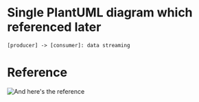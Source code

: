 # Single PlantUML diagram which referenced later

```{ .plantuml width=60% plantuml-filename=images/example.png }
[producer] -> [consumer]: data streaming
```

# Reference
![And here's the reference](images/example.png)
